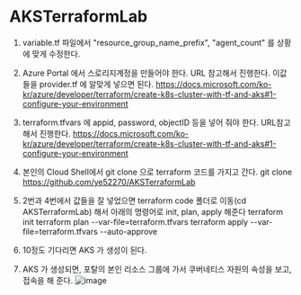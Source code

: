 # AKSTerraformLab

1. variable.tf 파일에서 "resource_group_name_prefix", "agent_count" 를 상황에 맞게 수정한다.

2. Azure Portal 에서 스로리지계정을 만들어야 한다. URL 참고해서 진행한다. 이값들을 provider.tf 에 알맞게 넣으면 된다.
https://docs.microsoft.com/ko-kr/azure/developer/terraform/create-k8s-cluster-with-tf-and-aks#1-configure-your-environment

3. terraform.tfvars 에 appid, password, objectID 등을 넣어 줘야 한다. URL참고해서 진행한다.
https://docs.microsoft.com/ko-kr/azure/developer/terraform/create-k8s-cluster-with-tf-and-aks#1-configure-your-environment
 
4. 본인의 Cloud Shell에서 git clone 으로 terraform 코드를 가지고 간다.
git clone https://github.com/ye52270/AKSTerraformLab

5. 2번과 4번에서 값들을 잘 넣었으면 terraform code 폴더로 이동(cd AKSTerraformLab) 해서 아래의 명령어로 init, plan, apply 해준다
terraform init
terraform plan --var-file=terraform.tfvars
terraform apply --var-file=terraform.tfvars --auto-approve

6. 10정도 기다리면 AKS 가 생성이 된다.

7. AKS 가 생성되면, 포탈의 본인 리소스 그룹에 가서 쿠버네티스 자원의 속성을 보고, 접속을 해 준다.
![image](https://user-images.githubusercontent.com/71998296/177923616-22925b73-b023-4f87-a827-207a2a3942cf.png)
